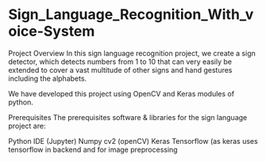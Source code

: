 # Sign_Language_Recognition_With_voice-System

Project Overview
In this sign language recognition project, we create a sign detector, which detects numbers from 1 to 10 that can very easily be extended to cover a vast multitude of other signs and hand gestures including the alphabets.

We have developed this project using OpenCV and Keras modules of python.

Prerequisites
The prerequisites software & libraries for the sign language project are:

Python
IDE (Jupyter)
Numpy
cv2 (openCV)
Keras 
Tensorflow (as keras uses tensorflow in backend and for image preprocessing
